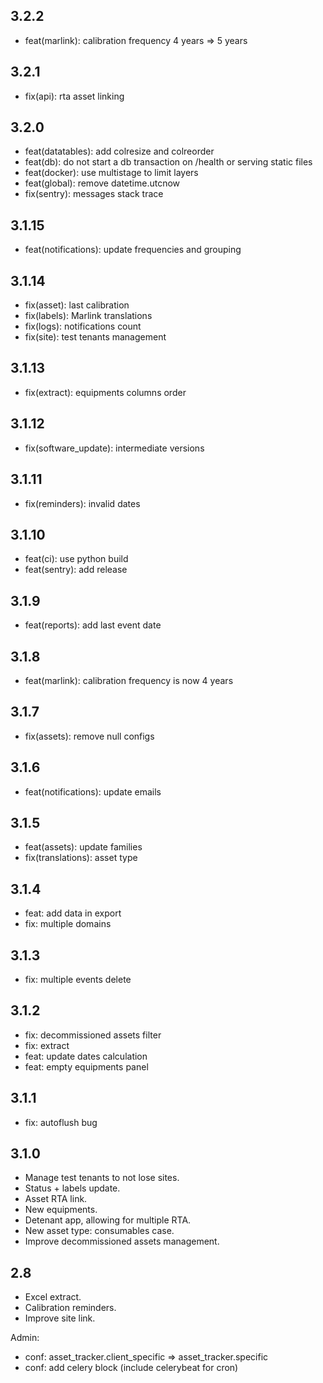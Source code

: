 3.2.2
---
- feat(marlink): calibration frequency 4 years => 5 years

3.2.1
---
- fix(api): rta asset linking

3.2.0
---
- feat(datatables): add colresize and colreorder
- feat(db): do not start a db transaction on /health or serving static files
- feat(docker): use multistage to limit layers
- feat(global): remove datetime.utcnow
- fix(sentry): messages stack trace

3.1.15
---
- feat(notifications): update frequencies and grouping

3.1.14
---
- fix(asset): last calibration
- fix(labels): Marlink translations
- fix(logs): notifications count
- fix(site): test tenants management

3.1.13
---
- fix(extract): equipments columns order

3.1.12
---
- fix(software_update): intermediate versions

3.1.11
---
- fix(reminders): invalid dates

3.1.10
---
- feat(ci): use python build
- feat(sentry): add release

3.1.9
---
- feat(reports): add last event date

3.1.8
---
- feat(marlink): calibration frequency is now 4 years

3.1.7
---
- fix(assets): remove null configs

3.1.6
---
- feat(notifications): update emails

3.1.5
---
- feat(assets): update families
- fix(translations): asset type

3.1.4
---
- feat: add data in export
- fix: multiple domains

3.1.3
---
- fix: multiple events delete

3.1.2
---
- fix: decommissioned assets filter
- fix: extract
- feat: update dates calculation
- feat: empty equipments panel

3.1.1
---
- fix: autoflush bug

3.1.0
---
- Manage test tenants to not lose sites.
- Status + labels update.
- Asset RTA link.
- New equipments.
- Detenant app, allowing for multiple RTA.
- New asset type: consumables case.
- Improve decommissioned assets management.
  
2.8
---
- Excel extract.
- Calibration reminders.
- Improve site link.

Admin:
- conf: asset_tracker.client_specific => asset_tracker.specific
- conf: add celery block (include celerybeat for cron)
